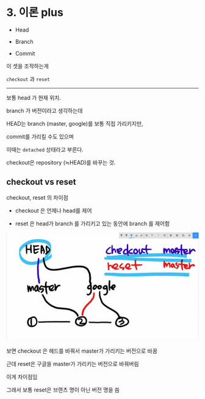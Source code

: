 # 3. 이론 plus

- Head

- Branch

- Commit

이 셋을 조작하는게

`checkout` 과 `reset`

---

보통 head 가 현재 위치.

branch 가 버전이라고 생각하는데

HEAD는 branch (master, google)를 보통 직접 가리키지만,

commit를 가리킬 수도 있으며

이때는 `detached` 상태라고 부른다.

checkout은 repository (≒HEAD)를 바꾸는 것.

## checkout vs reset

checkout, reset 의 차이점

- checkout 은 언제나 head를 제어

- reset 은 head가 branch 를 가리키고 있는 동안에 branch 를 제어함

![체크아웃브랜치](../pic/checkoutBranch.png)

보면 checkout 은 헤드를 바꿔서 master가 가리키는 버전으로 바꿈

근데 reset은 구글을 master가 가리키는 버전으로 바꿔버림

이게 차이점임

그래서 보통 reset은 브랜츠 명이 아닌 버전 명을 씀
